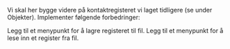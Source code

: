 Vi skal her bygge videre på kontaktregisteret vi laget tidligere (se under Objekter). Implementer følgende forbedringer:

Legg til et menypunkt for å lagre registeret til fil.
Legg til et menypunkt for å lese inn et register fra fil.
